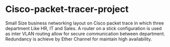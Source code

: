 # Cisco-packet-tracer-project
Small Size business networking layout on Cisco packet trace in which three department Like HR, IT and Sales. A router on a stick configuration is used as inter VLAN routing allow for secure  communication between department. Redundancy is achieve by Ether Channel for  maintain high availability. 
